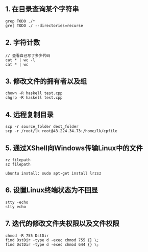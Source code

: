## 1. 在目录查询某个字符串
  ```
  grep TODO ./*
  gre[ TODO ./ --directories=recurse
  ```

## 2. 字符计数
  ```
  // 查看自己写了多少代码
  cat * | wc -l
  cat * | wc
  ```
  
## 3. 修改文件的拥有者以及组
  ```
  chown -R haskell test.cpp
  chgrp -R haskell test.cpp    
  ```

## 4. 远程复制目录
  ```
  scp -r source_folder dest_folder
  scp -r /root/lk root@43.224.34.73:/home/lk/cpfile
  ```

## 5. 通过XShell向Windows传输Linux中的文件
  ```
  rz filepath
  sz filepath
  
  ubuntu install: sudo apt-get install lrzsz
  ```

## 6. 设置Linux终端状态为不回显
  ```
  stty -echo
  stty echo
  ```
  
## 7. 迭代的修改文件夹权限以及文件权限
  ```
  chmod -R 755 DstDir
  find DstDir -type d -exec chmod 755 {} \;
  find DstDir -type d -exec chmod 644 {} \;
  ```
